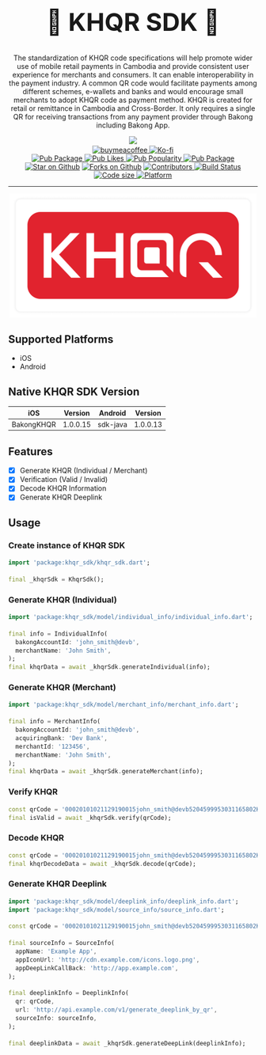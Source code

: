 <div align="center">
  <h1 align="center" style="font-size: 50px;">🍃 KHQR SDK 🍃</h1>
  <p align="center">
The standardization of KHQR code specifications will help promote wider use of mobile retail payments in Cambodia and provide consistent user experience for merchants and consumers. It can enable interoperability in the payment industry. A common QR code would facilitate payments among different schemes, e-wallets and banks and would encourage small merchants to adopt KHQR code as payment method. KHQR is created for retail or remittance in Cambodia and Cross-Border. It only requires a single QR for receiving transactions from any payment provider through Bakong including Bakong App.
 </p>
</div>

<div align="center">
   <!--  Donations -->
  <a href="https://ko-fi.com/mrrhak">
    <img width="300" src="https://user-images.githubusercontent.com/26390946/161375567-9e14cd0e-1675-4896-a576-a449b0bcd293.png">
  </a>
  <div align="center">
    <a href="https://www.buymeacoffee.com/mrrhak">
      <img width="150" alt="buymeacoffee" src="https://user-images.githubusercontent.com/26390946/161375563-69c634fd-89d2-45ac-addd-931b03996b34.png">
    </a>
    <a href="https://ko-fi.com/mrrhak">
      <img width="150" alt="Ko-fi" src="https://user-images.githubusercontent.com/26390946/161375565-e7d64410-bbcf-4a28-896b-7514e106478e.png">
    </a>
  </div>
  <!--  Donations -->
</div>

<div align="center">
  <a href="https://pub.dartlang.org/packages/khqr_sdk">
    <img src="https://img.shields.io/pub/v/khqr_sdk?label=Pub&logo=dart"
      alt="Pub Package" />
  </a>
  <a href="https://pub.dev/packages/khqr_sdk">
    <img src="https://img.shields.io/pub/likes/khqr_sdk?style=flat&logo=dart&label=Likes" alt="Pub Likes"/>
  </a>
  <a href="https://pub.dev/packages/khqr_sdk">
    <img alt="Pub Popularity" src="https://img.shields.io/pub/popularity/khqr_sdk?style=flat&logo=dart&label=Popularity&link=https%3A%2F%2Fpub.dev%2Fpackages%2Fkhqr_sdk">
  </a>
  <a href="https://pub.dartlang.org/packages/khqr_sdk/score">
    <img src="https://img.shields.io/pub/points/khqr_sdk?label=Score&logo=dart"
      alt="Pub Package" />
  </a>
  <a href="https://github.com/mrrhak/khqr_sdk"><img src="https://img.shields.io/github/stars/mrrhak/khqr_sdk.svg?style=flat&logo=github&colorB=deeppink&label=Stars" alt="Star on Github"></a>
  <a href="https://github.com/mrrhak/khqr_sdk"><img src="https://img.shields.io/github/forks/mrrhak/khqr_sdk?color=orange&label=Forks&logo=github" alt="Forks on Github"></a>
  <!-- <a href="https://github.com/mrrhak/khqr_sdk"><img src="https://img.shields.io/github/watchers/mrrhak/khqr_sdk?color=teal&label=Watchers&logo=github" alt="Watchers on Github"></a> -->
  <a href="https://github.com/mrrhak/khqr_sdk/graphs/contributors">
    <img src="https://img.shields.io/github/contributors/mrrhak/khqr_sdk.svg?style=flat&logo=github&colorB=yellow&label=Contributors"
      alt="Contributors" />
  </a>
  <a href="https://github.com/mrrhak/khqr_sdk/actions?query=workflow%3A">
    <img src="https://github.com/mrrhak/khqr_sdk/actions/workflows/format-analyze-test.yml/badge.svg"
      alt="Build Status" />
  </a>
  <a href="https://github.com/mrrhak/khqr_sdk">
    <img src="https://img.shields.io/github/languages/code-size/mrrhak/khqr_sdk?logo=github&color=blue&label=Size"
      alt="Code size" />
  </a>
  <a href="https://pub.dev/packages/khqr_sdk">
    <img src="https://img.shields.io/badge/Platform-Android%20|%20iOS%20-blue.svg?logo=flutter"
      alt="Platform" />
  </a>
</div>

---

<p align="center">
  <img src="https://raw.githubusercontent.com/mrrhak/khqr_sdk/master/assets/khqr_sdk_preview.png" width="500" alt="khqr sdk preview"/>
</p>

## Supported Platforms
- iOS
- Android

## Native KHQR SDK Version
| iOS | Version | Android | Version |
| --- | --- | --- | --- |
| BakongKHQR | 1.0.0.15 | sdk-java | 1.0.0.13 |

## Features
- [x] Generate KHQR (Individual / Merchant)
- [x] Verification (Valid / Invalid)
- [x] Decode KHQR Information
- [x] Generate KHQR Deeplink

## Usage
### Create instance of KHQR SDK
```dart
import 'package:khqr_sdk/khqr_sdk.dart';

final _khqrSdk = KhqrSdk();
```

### Generate KHQR (Individual)
```dart
import 'package:khqr_sdk/model/individual_info/individual_info.dart';

final info = IndividualInfo(
  bakongAccountId: 'john_smith@devb',
  merchantName: 'John Smith',
);
final khqrData = await _khqrSdk.generateIndividual(info);
```

### Generate KHQR (Merchant)
```dart
import 'package:khqr_sdk/model/merchant_info/merchant_info.dart';

final info = MerchantInfo(
  bakongAccountId: 'john_smith@devb',
  acquiringBank: 'Dev Bank',
  merchantId: '123456',
  merchantName: 'John Smith',
);
final khqrData = await _khqrSdk.generateMerchant(info);
```

### Verify KHQR
```dart
const qrCode = '00020101021129190015john_smith@devb5204599953031165802KH5910John Smith6010Phnom Penh991700131727168754698630499FB';
final isValid = await _khqrSdk.verify(qrCode);
```

### Decode KHQR
```dart
const qrCode = '00020101021129190015john_smith@devb5204599953031165802KH5910John Smith6010Phnom Penh991700131727168754698630499FB';
final khqrDecodeData = await _khqrSdk.decode(qrCode);
```

### Generate KHQR Deeplink
```dart
import 'package:khqr_sdk/model/deeplink_info/deeplink_info.dart';
import 'package:khqr_sdk/model/source_info/source_info.dart';

const qrCode = '00020101021129190015john_smith@devb5204599953031165802KH5910John Smith6010Phnom Penh991700131727168754698630499FB';

final sourceInfo = SourceInfo(
  appName: 'Example App',
  appIconUrl: 'http://cdn.example.com/icons.logo.png',
  appDeepLinkCallBack: 'http://app.example.com',
);

final deeplinkInfo = DeeplinkInfo(
  qr: qrCode,
  url: 'http://api.example.com/v1/generate_deeplink_by_qr',
  sourceInfo: sourceInfo,
);

final deeplinkData = await _khqrSdk.generateDeepLink(deeplinkInfo);
```
